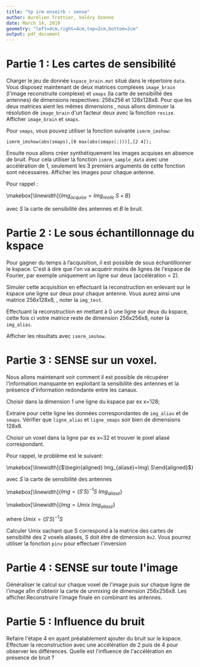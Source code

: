 ```yaml
---
title: "tp irm enseirb : sense"
author: Aurélien Trottier, Valéry Ozenne
date: March 14, 2019
geometry: "left=4cm,right=4cm,top=2cm,bottom=2cm"
output: pdf_document
---
```


# Partie 1 : Les cartes de sensibilité

Charger le jeu de donnée `kspace_brain.mat` situé dans le répertoire `data`. Vous disposez maintenant de deux matrices complexes `image_brain` (l'image reconstruite complexe) et `smaps` (la carte de sensibilité des antennes) de dimensions respectives: 256x256 et 128x128x8. Pour que les deux matrices aient les mêmes dimensions , nous allons diminuer la résolution de `image_brain` d'un facteur deux avec la fonction `resize`. Afficher `image_brain` et `smaps`.

Pour `smaps`, vous pouvez utiliser la fonction suivante `ismrm_imshow`:

````
ismrm_imshow(abs(smaps),[0 max(abs(smaps(:)))],[2 4]);
````

Ensuite nous allons créer synthétiquement les images acquises en absence de bruit. Pour cela utiliser la fonction `ismrm_sample_data` avec une accélération de 1, seulement les 3 premiers arguments de cette fonction sont nécessaires. Afficher les images pour chaque antenne.

Pour rappel :

\makebox[\linewidth]{$Img_{acquise}=Img_{réelle}\ S+B$}

avec $S$ la carte de sensibilité des antennes et $B$ le bruit.

# Partie 2 : Le sous échantillonnage du kspace

Pour gagner du temps à l’acquisition, il est possible de sous échantillonner le kspace. C'est à dire que l'on va acquérir moins de lignes de l'espace de Fourier, par exemple uniquement un ligne sur deux (accélération = 2).  

Simuler cette acquisition en effectuant la reconstruction en enlevant sur le kspace une ligne sur deux pour chaque antenne. Vous aurez ainsi une matrice 256x128x8, , noter la `img_test`.

Effectuant la reconstruction en mettant à 0 une ligne sur deux du kspace, cette fois ci votre matrice reste de dimension 256x256x8, noter la `img_alias`.

Afficher les résultats avec `ismrm_imshow`.


# Partie 3 : SENSE sur un voxel.

Nous allons maintenant voir comment il est possible de récupérer l'information manquante en exploitant la sensibilité des antennes et la présence d'information redondante entre les canaux.

Choisir dans la dimension 1 une ligne du kspace par ex x=128;

Extraire pour cette ligne les données correspondantes de `img_alias` et de `smaps`.
Vérifier que `ligne_alias` et `ligne_smaps` soir bien de dimensions 128x8.

Choisir un voxel dans la ligne par ex x=32 et trouver le pixel aliasé correspondant.

Pour rappel, le problème est le suivant:

\makebox[\linewidth]{$\begin{aligned} Img_{aliasé}=Img\ S\end{aligned}$}

avec $S$ la carte de sensibilité des antennes

\makebox[\linewidth]{$Img= (S'S)^{-1}S\ Img_{aliasé}$}

\makebox[\linewidth]{$Img= Umix\ Img_{aliasé}$}

where $Umix=(S'S)^{-1}S$

Calculer Umix sachant que S correspond à la matrice des cartes de sensibilité des 2 voxels aliasés, S doit être de dimension `8x2`. Vous pourrez utiliser la fonction `pinv` pour effectuer l'inversion

# Partie 4 : SENSE sur toute l'image

Généraliser le calcul sur chaque voxel de l'image puis sur chaque ligne de l'image afin d'obtenir la carte de unmixing de dimension 256x256x8. Les afficher.Reconstruire l'image finale en combinant les antennes.

# Partie 5 : Influence du bruit

Refaire l'étape 4 en ayant préalablement ajouter du bruit sur le kspace. Effectuer la reconstruction avec une accélération de 2 puis de 4 pour observer les différences. Quelle est l'influence de l'accélération en présence de bruit ?
